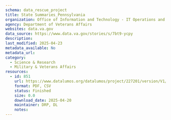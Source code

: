 ```yaml
---
schema: data_rescue_project 
title: State Summaries_Pennsylvania
organization: Office of Information and Technology - IT Operations and Services (ITOPS)
agency: Department of Veterans Affairs
websites: data.va.gov
data_source: https://www.data.va.gov/stories/s/7bt9-ycpy
description: 
last_modified: 2025-04-23
metadata_available: No
metadata_url: 
category:
  - Science & Research 
  - Military & Veterans Affairs 
resources:
  - id: 851
    url: https://www.datalumos.org/datalumos/project/227201/version/V1/view
    format: PDF, CSV
    status: Finished
    size: 0.0
    download_date: 2025-04-20
    maintainer: DRP, DL
    notes: 
---
```

